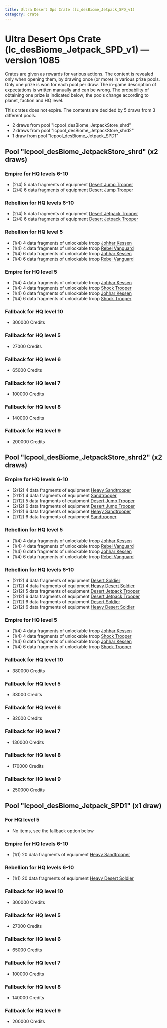 ```yaml
---
title: Ultra Desert Ops Crate (lc_desBiome_Jetpack_SPD_v1)
category: crate
---
```


# Ultra Desert Ops Crate (lc_desBiome_Jetpack_SPD_v1) — version 1085

Crates are given as rewards for various actions. The content is revealed only when opening them, by drawing once (or more) in various prize pools. Only one prize is won for each pool per draw. The in-game description of expectations is written manually and can be wrong. The probability of obtaining one prize is indicated below; the pools change according to planet, faction and HQ level.

This crates does not expire. The contents are decided by 5 draws from 3 different pools.
  * 2 draws from pool "lcpool_desBiome_JetpackStore_shrd"
  * 2 draws from pool "lcpool_desBiome_JetpackStore_shrd2"
  * 1 draw from pool "lcpool_desBiome_Jetpack_SPD1"

## Pool "lcpool_desBiome_JetpackStore_shrd" (x2 draws)

### Empire for HQ levels 6-10

  * (2/4) 5 data fragments of equipment [Desert Jump Trooper](eqpEmpireSandJumpTrooper)
  * (2/4) 6 data fragments of equipment [Desert Jump Trooper](eqpEmpireSandJumpTrooper)

### Rebellion for HQ levels 6-10

  * (2/4) 5 data fragments of equipment [Desert Jetpack Trooper](eqpRebelSandJetpackTrooper)
  * (2/4) 6 data fragments of equipment [Desert Jetpack Trooper](eqpRebelSandJetpackTrooper)

### Rebellion for HQ level 5

  * (1/4) 4 data fragments of unlockable troop [Johhar Kessen](RebelJohhar)
  * (1/4) 4 data fragments of unlockable troop [Rebel Vanguard](Vanguard)
  * (1/4) 6 data fragments of unlockable troop [Johhar Kessen](RebelJohhar)
  * (1/4) 6 data fragments of unlockable troop [Rebel Vanguard](Vanguard)

### Empire for HQ level 5

  * (1/4) 4 data fragments of unlockable troop [Johhar Kessen](EmpireJohhar)
  * (1/4) 4 data fragments of unlockable troop [Shock Trooper](Shock)
  * (1/4) 6 data fragments of unlockable troop [Johhar Kessen](EmpireJohhar)
  * (1/4) 6 data fragments of unlockable troop [Shock Trooper](Shock)

### Fallback for HQ level 10

  * 300000 Credits

### Fallback for HQ level 5

  * 27000 Credits

### Fallback for HQ level 6

  * 65000 Credits

### Fallback for HQ level 7

  * 100000 Credits

### Fallback for HQ level 8

  * 140000 Credits

### Fallback for HQ level 9

  * 200000 Credits

## Pool "lcpool_desBiome_JetpackStore_shrd2" (x2 draws)

### Empire for HQ levels 6-10

  * (2/12) 4 data fragments of equipment [Heavy Sandtrooper](eqpEmpireHeavySandtrooper)
  * (2/12) 4 data fragments of equipment [Sandtrooper](eqpEmpireSandtrooper)
  * (2/12) 5 data fragments of equipment [Desert Jump Trooper](eqpEmpireSandJumpTrooper)
  * (2/12) 6 data fragments of equipment [Desert Jump Trooper](eqpEmpireSandJumpTrooper)
  * (2/12) 6 data fragments of equipment [Heavy Sandtrooper](eqpEmpireHeavySandtrooper)
  * (2/12) 6 data fragments of equipment [Sandtrooper](eqpEmpireSandtrooper)

### Rebellion for HQ level 5

  * (1/4) 4 data fragments of unlockable troop [Johhar Kessen](RebelJohhar)
  * (1/4) 4 data fragments of unlockable troop [Rebel Vanguard](Vanguard)
  * (1/4) 6 data fragments of unlockable troop [Johhar Kessen](RebelJohhar)
  * (1/4) 6 data fragments of unlockable troop [Rebel Vanguard](Vanguard)

### Rebellion for HQ levels 6-10

  * (2/12) 4 data fragments of equipment [Desert Soldier](eqpRebelSandSoldier)
  * (2/12) 4 data fragments of equipment [Heavy Desert Soldier](eqpRebelHeavySandSoldier)
  * (2/12) 5 data fragments of equipment [Desert Jetpack Trooper](eqpRebelSandJetpackTrooper)
  * (2/12) 6 data fragments of equipment [Desert Jetpack Trooper](eqpRebelSandJetpackTrooper)
  * (2/12) 6 data fragments of equipment [Desert Soldier](eqpRebelSandSoldier)
  * (2/12) 6 data fragments of equipment [Heavy Desert Soldier](eqpRebelHeavySandSoldier)

### Empire for HQ level 5

  * (1/4) 4 data fragments of unlockable troop [Johhar Kessen](EmpireJohhar)
  * (1/4) 4 data fragments of unlockable troop [Shock Trooper](Shock)
  * (1/4) 6 data fragments of unlockable troop [Johhar Kessen](EmpireJohhar)
  * (1/4) 6 data fragments of unlockable troop [Shock Trooper](Shock)

### Fallback for HQ level 10

  * 380000 Credits

### Fallback for HQ level 5

  * 33000 Credits

### Fallback for HQ level 6

  * 82000 Credits

### Fallback for HQ level 7

  * 130000 Credits

### Fallback for HQ level 8

  * 170000 Credits

### Fallback for HQ level 9

  * 250000 Credits

## Pool "lcpool_desBiome_Jetpack_SPD1" (x1 draw)

### For HQ level 5

  * No items, see the fallback option below

### Empire for HQ levels 6-10

  * (1/1) 20 data fragments of equipment [Heavy Sandtrooper](eqpEmpireHeavySandtrooper)

### Rebellion for HQ levels 6-10

  * (1/1) 20 data fragments of equipment [Heavy Desert Soldier](eqpRebelHeavySandSoldier)

### Fallback for HQ level 10

  * 300000 Credits

### Fallback for HQ level 5

  * 27000 Credits

### Fallback for HQ level 6

  * 65000 Credits

### Fallback for HQ level 7

  * 100000 Credits

### Fallback for HQ level 8

  * 140000 Credits

### Fallback for HQ level 9

  * 200000 Credits